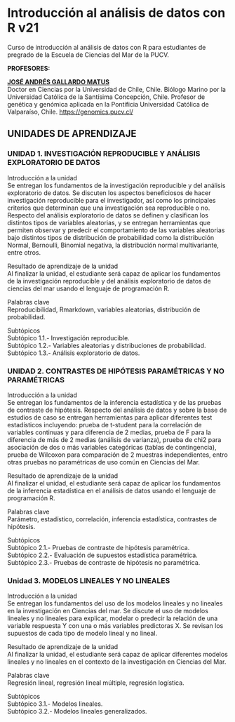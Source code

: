 # Introducción al análisis de datos con R v21

Curso de introducción al análisis de datos con R para estudiantes de pregrado de la Escuela de Ciencias del Mar de la PUCV.

**PROFESORES:**  

[**JOSÉ ANDRÉS GALLARDO MATUS**](https://github.com/DrJoseGallardo)  
Doctor en Ciencias por la Universidad de Chile, Chile.
Biólogo Marino por la Universidad Católica de la Santísima Concepción, Chile.
Profesor de genética y genómica aplicada en la Pontificia Universidad Católica de Valparaíso, Chile.
https://genomics.pucv.cl/

## UNIDADES DE APRENDIZAJE

### UNIDAD 1. INVESTIGACIÓN REPRODUCIBLE Y ANÁLISIS EXPLORATORIO DE DATOS
Introducción a la unidad  
Se entregan los fundamentos de la investigación reproducible y del análisis exploratorio de datos. Se discuten los aspectos beneficiosos de hacer investigación reproducible para el investigador, así como los principales criterios que determinan que una investigación sea reproducible o no. Respecto del análisis exploratorio de datos se definen y clasifican los distintos tipos de variables aleatorias, y se entregan herramientas que permiten observar y predecir el comportamiento de las variables aleatorias bajo distintos tipos de distribución de probabilidad como la distribución Normal, Bernoulli, Binomial negativa, la distribución normal multivariante, entre otros.

Resultado de aprendizaje de la unidad  
Al finalizar la unidad, el estudiante será capaz de aplicar los fundamentos de la investigación reproducible y del análisis exploratorio de datos de ciencias del mar usando el lenguaje de programación R. 
 
Palabras clave  
Reproducibilidad, Rmarkdown, variables aleatorias, distribución de probabilidad.

Subtópicos  
Subtópico 1.1.- Investigación reproducible.   
Subtópico 1.2.- Variables aleatorias y distribuciones de probabilidad.  
Subtópico 1.3.- Análisis exploratorio de datos.  


### UNIDAD 2. CONTRASTES DE HIPÓTESIS PARAMÉTRICAS Y NO PARAMÉTRICAS
Introducción a la unidad  
Se entregan los fundamentos de la inferencia estadística y de las pruebas de contraste de hipótesis. Respecto del análisis de datos y sobre la base de estudios de caso se entregan herramientas para aplicar diferentes test estadísticos incluyendo: prueba de t-student para la correlación de variables continuas y para diferencia de 2 medias, prueba de F para la diferencia de más de 2 medias (análisis de varianza), prueba de chi2 para asociación de dos o más variables categóricas (tablas de contingencia), prueba de Wilcoxon para comparación de 2 muestras independientes, entro otras pruebas no paramétricas de uso común en Ciencias del Mar.

Resultado de aprendizaje de la unidad  
Al finalizar el unidad, el estudiante será capaz de aplicar los fundamentos de la inferencia estadística en el análisis de datos usando el lenguaje de programación R.  

Palabras clave  
Parámetro, estadístico, correlación, inferencia estadística, contrastes de hipótesis.  

Subtópicos  
Subtópico 2.1.- Pruebas de contraste de hipótesis paramétrica.   
Subtópico 2.2.- Evaluación de supuestos estadística paramétrica.  
Subtópico 2.3.- Pruebas de contraste de hipótesis no paramétrica.  

### Unidad 3. MODELOS LINEALES Y NO LINEALES
Introducción a la unidad  
Se entregan los fundamentos del uso de los modelos lineales y no lineales en la investigación en Ciencias del mar. Se discute el uso de modelos lineales y no lineales para explicar, modelar o predecir la relación de una variable respuesta Y con una o más variables predictoras X. Se revisan los supuestos de cada tipo de modelo lineal y no lineal.  

Resultado de aprendizaje de la unidad  
Al finalizar la unidad, el estudiante será capaz de aplicar diferentes modelos lineales y no lineales en el contexto de la investigación en Ciencias del Mar.

Palabras clave  
Regresión lineal, regresión lineal múltiple, regresión logística.  

Subtópicos  
Subtópico 3.1.- Modelos lineales.   
Subtópico 3.2.- Modelos lineales generalizados.  
